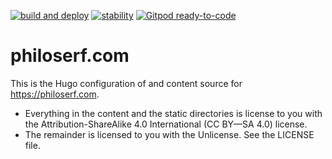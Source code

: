 [![build and deploy](https://github.com/philoserf/philoserf.com/actions/workflows/gh-pages.yml/badge.svg)](https://github.com/philoserf/philoserf.com/actions/workflows/gh-pages.yml)
[![stability](https://masterminds.github.io/stability/active.svg)](https://masterminds.github.io/stability/)
[![Gitpod ready-to-code](https://img.shields.io/badge/Gitpod-ready--to--code-blue?logo=gitpod)](https://gitpod.io/#https://github.com/philoserf/philoserf.com)

# philoserf.com

This is the Hugo configuration of and content source for <https://philoserf.com>.

- Everything in the content and the static directories is license to you with the Attribution-ShareAlike 4.0 International (CC BY—SA 4.0) license.
- The remainder is licensed to you with the Unlicense. See the LICENSE file.
